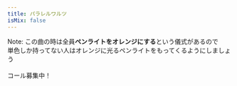 ```yaml
---
title: パラレルワルツ
isMix: false
---
```


Note: この曲の時は全員**ペンライトをオレンジにする**という儀式があるので<br />
単色しか持ってない人はオレンジに光るペンライトをもってくるようにしましょう<br />
<br />
コール募集中！